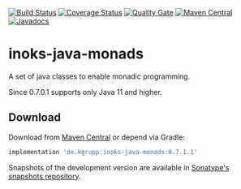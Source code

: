[![Build Status](https://travis-ci.org/kgrupp/inoks-java-monads.svg?branch=master)](https://travis-ci.org/kgrupp/inoks-java-monads)
[![Coverage Status](https://coveralls.io/repos/github/kgrupp/inoks-java-monads/badge.svg?branch=master)](https://coveralls.io/github/kgrupp/inoks-java-monads?branch=master)
[![Quality Gate](https://sonarcloud.io/api/project_badges/measure?project=inoks-java-monads&metric=alert_status)](https://sonarcloud.io/dashboard?id=inoks-java-monads)
[![Maven Central](https://img.shields.io/maven-central/v/de.kgrupp/inoks-java-monads.svg?label=Maven%20Central)](https://search.maven.org/search?q=g:%22de.kgrupp%22%20AND%20a:%22inoks-java-monads%22)
[![Javadocs](http://www.javadoc.io/badge/de.kgrupp/inoks-java-monads.svg)](http://www.javadoc.io/doc/de.kgrupp/inoks-java-monads)

# inoks-java-monads
A set of java classes to enable monadic programming.

Since 0.7.0.1 supports only Java 11 and higher.

## Download

Download from [Maven Central][maven] or depend via Gradle:

```gradle
implementation 'de.kgrupp:inoks-java-monads:0.7.1.1'
```

Snapshots of the development version are available in [Sonatype's snapshots repository][snapshots].

[maven]: https://maven-badges.herokuapp.com/maven-central/de.kgrupp/inoks-java-monads
[snapshots]: https://oss.sonatype.org/content/repositories/snapshots